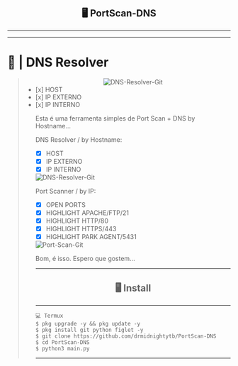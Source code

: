 # <h2 align="center">🖥 PortScan-DNS</h2>
---------------------------------------------------------------------------



<hr>

<h1>🐊 | DNS Resolver</h1>
<blockquote>
  <ul>
      <center>
    <img src="https://i.ibb.co/w4TWK3w/DNS-Resolver-Git.png" alt="DNS-Resolver-Git" border="0">
</center>
    <li> [x] HOST </li>
    <li> [x] IP EXTERNO   </li>
    <li> [x] IP INTERNO </li>

Esta é uma ferramenta simples de Port Scan + DNS by Hostname...


DNS Resolver / by Hostname:

- [x] HOST
- [x] IP EXTERNO              
- [x] IP INTERNO
<img src="https://i.ibb.co/w4TWK3w/DNS-Resolver-Git.png" alt="DNS-Resolver-Git" border="0">


Port Scanner / by IP:

- [x] OPEN PORTS
- [x] HIGHLIGHT APACHE/FTP/21
- [x] HIGHLIGHT HTTP/80
- [x] HIGHLIGHT HTTPS/443
- [x] HIGHLIGHT PARK AGENT/5431
<img src="https://i.ibb.co/QkbWFH8/Port-Scan-Git.png" alt="Port-Scan-Git" border="0">

Bom, é isso. Espero que gostem...

---------------------------------------------------------------------------

<h2 align="center">🖥 Install</h2>

---------------------------------------------------------------------------

```
💻 Termux
$ pkg upgrade -y && pkg update -y
$ pkg install git python figlet -y
$ git clone https://github.com/drmidnightytb/PortScan-DNS
$ cd PortScan-DNS
$ python3 main.py
```

---------------------------------------------------------------------------

